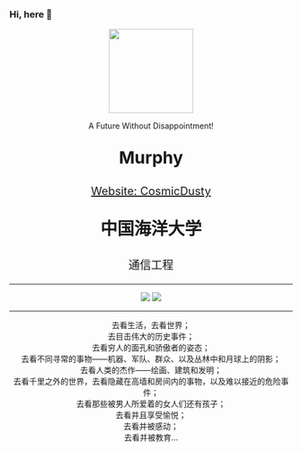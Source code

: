 ### Hi, here 👋

<div align=center>
    <img src="https://murhyimgur.oss-cn-beijing.aliyuncs.com/website/aboutavatar.png" width="150px"/>
    </br>
	<p>A Future Without Disappointment!</p>
    <p style="font-size:30px"><b>Murphy</b></p>
    <p style="font-size:20px"><a href="https://cosmicdusty.cc/">Website: CosmicDusty</a></p>
	<p></p>
</div>
<div align=center>
    <p style="font-size:30px"><b>中国海洋大学</b></p>
    <p style="font-size:20px">通信工程</p>
</div>

---

<div align = center>
<img src = "https://github-readme-stats.vercel.app/api?username=murphyhoucn&theme=dark">
<img src = "https://github-readme-stats.vercel.app/api/top-langs?username=murphyhoucn&show_icons=true&count_private=true&theme=gotham">
</div>


---

<div align=center>
    去看生活，去看世界；</br>
    去目击伟大的历史事件；</br>
    去看穷人的面孔和骄傲者的姿态；</br>
    去看不同寻常的事物——机器、军队、群众、以及丛林中和月球上的阴影；</br>
    去看人类的杰作——绘画、建筑和发明；</br>
    去看千里之外的世界，去看隐藏在高墙和房间内的事物，以及难以接近的危险事件；</br>
    去看那些被男人所爱着的女人们还有孩子；</br>
    去看并且享受愉悦；</br>
    去看并被感动；</br>
    去看并被教育…</br>
    <p>
</div>
